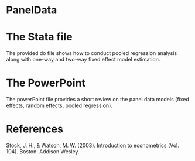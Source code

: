 # PanelData

# The Stata file
The provided do file shows how to conduct pooled regression analysis along with one-way and two-way fixed effect model estimation.

# The PowerPoint
The powerPoint file provides a short review on the panel data models (fixed effects, random effects, pooled regression).

# References
Stock, J. H., & Watson, M. W. (2003). Introduction to econometrics (Vol. 104). Boston: Addison Wesley.
